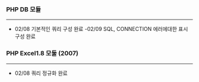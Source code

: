 ### PHP DB 모듈 
- - -
- 02/08 기본적인 쿼리 구성 완료 
 -02/09 SQL, CONNECTION 에러에대한 표시 구성 완료

### PHP Excel1.8 모둘 (2007)
- - -
- 02/08 쿼리 정규화 완료